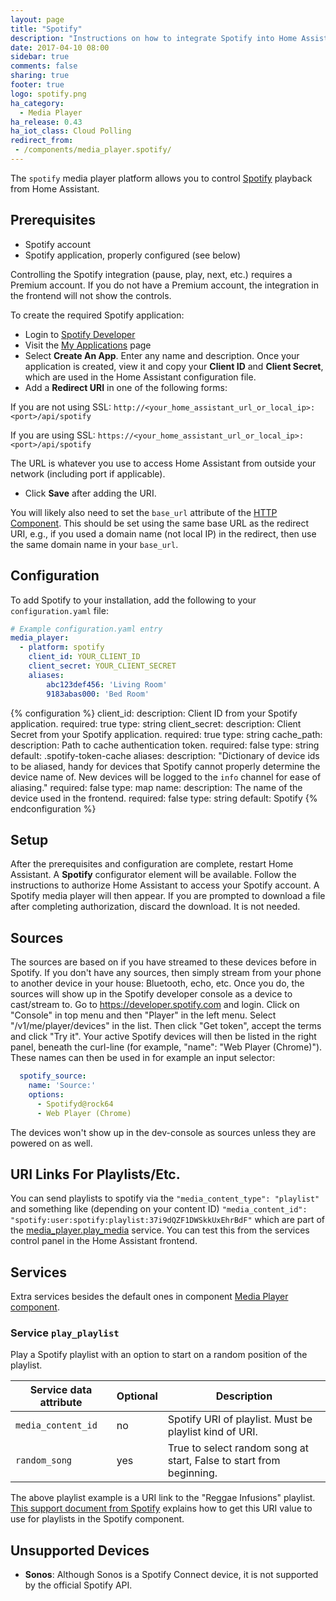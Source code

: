 ```yaml
---
layout: page
title: "Spotify"
description: "Instructions on how to integrate Spotify into Home Assistant."
date: 2017-04-10 08:00
sidebar: true
comments: false
sharing: true
footer: true
logo: spotify.png
ha_category:
  - Media Player
ha_release: 0.43
ha_iot_class: Cloud Polling
redirect_from:
 - /components/media_player.spotify/
---
```


The `spotify` media player platform allows you to control
[Spotify](https://www.spotify.com/) playback from Home Assistant.

## Prerequisites

- Spotify account
- Spotify application, properly configured (see below)

<p class='note'>
Controlling the Spotify integration (pause, play, next, etc.) requires a Premium account. If you do not have a Premium account, the integration in the frontend will not show the controls.
</p>

To create the required Spotify application:

- Login to [Spotify Developer](https://developer.spotify.com)
- Visit the [My Applications](https://developer.spotify.com/my-applications/#!/applications) page
- Select **Create An App**. Enter any name and description. Once your application is created, view it and copy your **Client ID** and **Client Secret**, which are used in the Home Assistant configuration file.
- Add a **Redirect URI** in one of the following forms:

 If you are not using SSL:
  `http://<your_home_assistant_url_or_local_ip>:<port>/api/spotify`

 If you are using SSL:
  `https://<your_home_assistant_url_or_local_ip>:<port>/api/spotify`

 The URL is whatever you use to access Home Assistant from outside your network
 (including port if applicable).

- Click **Save** after adding the URI.

You will likely also need to set the `base_url` attribute of the [HTTP Component](/components/http/). This should be set using the same base URL as the redirect URI, e.g., if you used a domain name (not local IP) in the redirect, then use the same domain name in your `base_url`.

## Configuration

To add Spotify to your installation,
add the following to your `configuration.yaml` file:

```yaml
# Example configuration.yaml entry
media_player:
  - platform: spotify
    client_id: YOUR_CLIENT_ID
    client_secret: YOUR_CLIENT_SECRET
    aliases:
        abc123def456: 'Living Room'
        9183abas000: 'Bed Room'
```

{% configuration %}
client_id:
  description: Client ID from your Spotify application.
  required: true
  type: string
client_secret:
  description: Client Secret from your Spotify application.
  required: true
  type: string
cache_path:
  description: Path to cache authentication token.
  required: false
  type: string
  default: .spotify-token-cache
aliases:
  description: "Dictionary of device ids to be aliased, handy for devices that Spotify cannot properly determine the device name of. New devices will be logged to the `info` channel for ease of aliasing."
  required: false
  type: map
name:
  description: The name of the device used in the frontend.
  required: false
  type: string
  default: Spotify
{% endconfiguration %}

## Setup

After the prerequisites and configuration are complete, restart Home Assistant.
A **Spotify** configurator element will be available. Follow the instructions to
authorize Home Assistant to access your Spotify account. A Spotify media player
will then appear. If you are prompted to download a file after completing
authorization, discard the download. It is not needed.

## Sources
The sources are based on if you have streamed to these devices before in
Spotify. If you don't have any sources, then simply stream from your phone to
another device in your house: Bluetooth, echo, etc. Once you do, the sources will
show up in the Spotify developer console as a device to cast/stream to. 
Go to https://developer.spotify.com and login. Click on "Console" in top menu and then "Player" in the left menu. Select 	"/v1/me/player/devices" in the list. Then click "Get token", accept the terms and click "Try it". Your active Spotify devices will then be listed in the right panel, beneath the curl-line (for example, "name": "Web Player (Chrome)").  
These names can then be used in for example an input selector:

```yaml
  spotify_source:
    name: 'Source:'
    options:
      - Spotifyd@rock64
      - Web Player (Chrome)
```

The devices won't show up in the dev-console as sources unless they are powered on as well.

## URI Links For Playlists/Etc.
You can send playlists to spotify via the `"media_content_type": "playlist"` and something like (depending on your content ID)
`"media_content_id": "spotify:user:spotify:playlist:37i9dQZF1DWSkkUxEhrBdF"`
which are part of the
[media_player.play_media](/components/media_player/#service-media_playerplay_media)
service. You can test this from the services
control panel in the Home Assistant frontend.

## Services
Extra services besides the default ones in component [Media Player component](/components/media_player/).

### Service `play_playlist`

Play a Spotify playlist with an option to start on a random position of the playlist.

| Service data attribute | Optional | Description |
| ---------------------- | -------- | ----------- |
| `media_content_id`     | no       | Spotify URI of playlist. Must be playlist kind of URI.
| `random_song`          | yes      | True to select random song at start, False to start from beginning.


The above playlist example is a URI link to the "Reggae Infusions" playlist.
[This support document from Spotify](https://support.spotify.com/us/article/sharing-music/)
explains how to get this URI value to use for playlists in the Spotify component.

## Unsupported Devices

- **Sonos**: Although Sonos is a Spotify Connect device, it is not supported by the official Spotify API.
